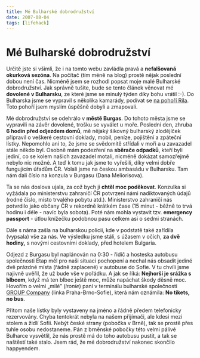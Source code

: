 ```yaml
---
title: Mé Bulharské dobrodružství
date: 2007-08-04
tags: [lifehack]
---
```



# Mé Bulharské dobrodružství

Určitě jste si všimli, že i na tomto webu zavládla pravá a **nefalšovaná okurková sezóna**. Na počítač (tím méně na blog) prostě nějak poslední dobou není čas. Nicméně jsem se rozhodl popsat moje malé Bulharské dobrodružství. Jak správně tušíte, bude se tento článek věnovat mé **dovolené v Bulharsku**, ze které jsme se minulý týden díky bohu vrátil :-). Do Bulharska jsme se vypravil s několika kamarády, podívat se [na pohoří Rila](http://cs.wikipedia.org/wiki/Rila "Popis pohoří Rila"). Toto pohoří jsem myslím úspěšně dobyli a zmapovali.

Mé dobrodružství se odehrálo v **městě Burgas**. Do tohoto města jsme se vypravili na závěr dovolené, trošku se vyválet u moře. Poslední den, zhruba **6 hodin před odjezdem domů**, mě nějaký šikovný bulharský zlodějíček připravil o veškeré cestovní doklady, mobil, peníze, pojištění a zpáteční lístky.  Nepomohlo ani to, že jsme se svědomitě střídali v moři a u zavazadel stále někdo byl. Osobně mám podezření na **sběrače odpadků**, kteří byli jediní, co se kolem našich zavazadel motali, nicméně dokázat samozřejmě nebylo nic možné. A teď k tomu jak jsme to vyřešili, díky velmi dobře fungujícím úřadům ČR. Volali jsme na českou ambasádu v Bulharsku. Tam nám dali číslo na konzula v Burgasu (Dana Meliorisova).

Ta se nás doslova ujala, za což bych ji **chtěl moc poděkovat**. Konzulka si vyžádala po ministerstvu zahraničí ČR potvrzení námi nadiktovaných údajů (rodné číslo, místo trvalého pobytu atd.). Ministerstvo zahraničí nás potvrdilo jako občany ČR v rekordně krátkém čase (15 minut - běžně to trvá hodinu i déle - navíc byla sobota). Poté nám mohla vystavit tzv. **emergency passport** - útlou knížečku podobnou pasu celkem asi o sedmi stranách.

Dále s náma zašla na bulharskou policii, kde v podstatě také zařídila (vypsala) vše za nás. Ve výsledku jsme stáli, s úžasem v očích, **za dvě hodiny,** s novými cestovními doklady, před hotelem Bulgaria.

Odjezd z Burgasu byl naplánován na 0:30 - řidič a hosteska autobusu společnosti Etap měl pro naši situaci pochopení a nechal nás obsadit jediné dvě prázdné místa (řádně zaplacené) v autobuse do Sofie.
V tu chvíli jsme najivně uvěřil, že už bude vše v pořádku. A jak se říká: **Nejhorší je srážka s blbcem**,
když má ten blbec ještě moc, může napáchat škody děsně moc. Hovořím o velmi
„milé” (_ironie_) paní v terminálu bulharské společnosti [GROUP Company](http://www.group-ood.com/)
(linka Praha-Brno-Sofie), která nám oznámila: **No tikets, no bus**.

Přitom naše lístky byly vystaveny na jméno a řádně předem telefonicky rezervovány.
Chyba tentokrát nebyla na našem přijímači, ale kdesi mezi stolem a židlí Sofii.
Nebýt české strany (pobočka v Brně), tak se prostě přes tuhle osobu nedostaneme.
Pán z brněnské pobočky této velmi pálivé Bulharce vysvětlil, že nás prostě 
má do toho autobusu pustit, a tak se naštěstí také stalo.
Jsem rád, že mé dobrodružství nakonec skončilo happyendem.
